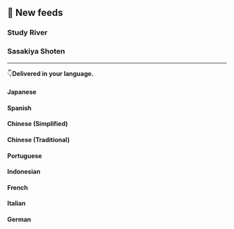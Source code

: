 <!--　ここは手動でアイスブレイク分 -->

## 📰 New feeds
### Study River

### Sasakiya Shoten

<!--　Roadto2112が完成次第挿入する -->

---
👇**Delivered in your language.**

#### Japanese

#### Spanish

#### Chinese (Simplified)

#### Chinese (Traditional)

#### Portuguese

#### Indonesian

#### French

#### Italian

#### German
